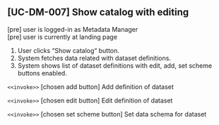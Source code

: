 [UC-DM-007] Show catalog with editing
---

[pre] user is logged-in as Metadata Manager<br/>
[pre] user is currently at landing page

1. User clicks “Show catalog“ button.
2. System fetches data related with dataset definitions.
3. System shows list of dataset definitions with edit, add, set scheme buttons enabled.

`<<invoke>>` [chosen add button]  Add definition of dataset

`<<invoke>>` [chosen edit button] Edit definition of dataset

`<<invoke>>` [chosen set scheme button] Set data schema for dataset